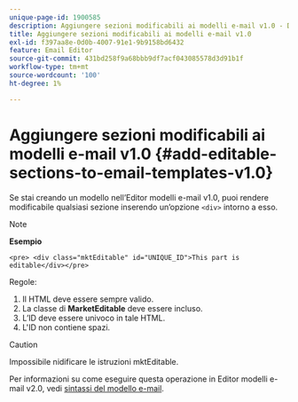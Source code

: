 ```yaml
---
unique-page-id: 1900585
description: Aggiungere sezioni modificabili ai modelli e-mail v1.0 - Documentazione di Marketo - Documentazione del prodotto
title: Aggiungere sezioni modificabili ai modelli e-mail v1.0
exl-id: f397aa8e-0d0b-4007-91e1-9b9158bd6432
feature: Email Editor
source-git-commit: 431bd258f9a68bbb9df7acf043085578d3d91b1f
workflow-type: tm+mt
source-wordcount: '100'
ht-degree: 1%

---
```


# Aggiungere sezioni modificabili ai modelli e-mail v1.0 {#add-editable-sections-to-email-templates-v1.0}

Se stai creando un modello nell’Editor modelli e-mail v1.0, puoi rendere modificabile qualsiasi sezione inserendo un’opzione `<div>` intorno a esso.

>[!NOTE]
>
>**Esempio**
>
>`<pre> <div class="mktEditable" id="UNIQUE_ID">This part is editable</div></pre>`

Regole:

1. Il HTML deve essere sempre valido.
1. La classe di **MarketEditable** deve essere incluso.
1. L’ID deve essere univoco in tale HTML.
1. L&#39;ID non contiene spazi.

>[!CAUTION]
>
>Impossibile nidificare le istruzioni mktEditable.

Per informazioni su come eseguire questa operazione in Editor modelli e-mail v2.0, vedi [sintassi del modello e-mail](/help/marketo/product-docs/email-marketing/general/email-editor-2/email-template-syntax.md).
